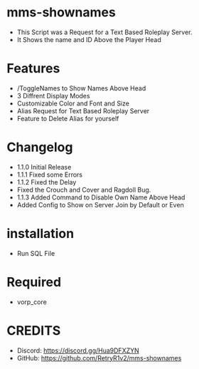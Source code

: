 # mms-shownames

- This Script was a Request for a Text Based Roleplay Server.
- It Shows the name and ID Above the Player Head

# Features
 
- /ToggleNames to Show Names Above Head
- 3 Diffrent Display Modes
- Customizable Color and Font and Size
- Alias Request for Text Based Roleplay Server
- Feature to Delete Alias for yourself

# Changelog

- 1.1.0 Initial Release
- 1.1.1 Fixed some Errors
- 1.1.2 Fixed the Delay
- Fixed the Crouch and Cover and Ragdoll Bug.
- 1.1.3 Added Command to Disable Own Name Above Head
- Added Config to Show on Server Join by Default or Even

# installation 

- Run SQL File

# Required

- vorp_core


# CREDITS
- Discord: https://discord.gg/Hua9DFXZYN
- GitHub: https://github.com/RetryR1v2/mms-shownames